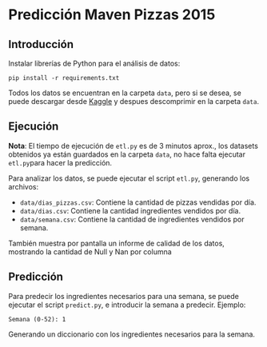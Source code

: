 Predicción Maven Pizzas 2015
=================

## Introducción
Instalar librerías de Python para el análisis de datos:
```
pip install -r requirements.txt
```
Todos los datos se encuentran en la carpeta `data`, pero si se desea, se puede descargar desde [Kaggle](https://www.kaggle.com/datasets/neethimohan/maven-pizza-challenge-dataset) y despues descomprimir en la carpeta `data`.

## Ejecución
**Nota**: El tiempo de ejecución de `etl.py` es de 3 minutos aprox., los datasets obtenidos ya están guardados en la carpeta `data`, no hace falta ejecutar `etl.py`para hacer la predicción.

Para analizar los datos, se puede ejecutar el script `etl.py`, generando los archivos:
* `data/dias_pizzas.csv`: Contiene la cantidad de pizzas vendidas por día.
* `data/dias.csv`: Contiene la cantidad ingredientes vendidos por día.
* `data/semana.csv`: Contiene la cantidad de ingredientes vendidos por semana.

También muestra por pantalla un informe de calidad de los datos, mostrando la cantidad de Null y Nan por columna


## Predicción
Para predecir los ingredientes necesarios para una semana, se puede ejecutar el script `predict.py`, e introducir la semana a predecir. Ejemplo:
```
Semana (0-52): 1
```
Generando un diccionario con los ingredientes necesarios para la semana.
